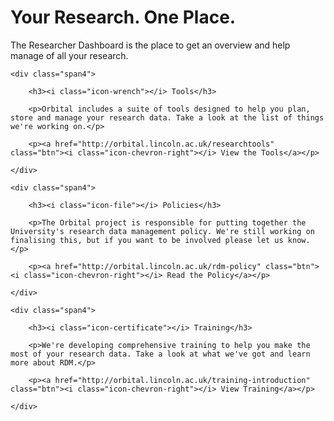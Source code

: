 <div class="hero-unit">
<h1>Your Research. One Place.</h1>
<p>The Researcher Dashboard is the place to get an overview and help manage of all your research.</p>
</div>

<div class="row">
	
	<div class="span4">

		<h3><i class="icon-wrench"></i> Tools</h3>
		
		<p>Orbital includes a suite of tools designed to help you plan, store and manage your research data. Take a look at the list of things we're working on.</p>
		
		<p><a href="http://orbital.lincoln.ac.uk/researchtools" class="btn"><i class="icon-chevron-right"></i> View the Tools</a></p>
		
	</div>
			
	<div class="span4">

		<h3><i class="icon-file"></i> Policies</h3>
		
		<p>The Orbital project is responsible for putting together the University's research data management policy. We're still working on finalising this, but if you want to be involved please let us know.</p>
		
		<p><a href="http://orbital.lincoln.ac.uk/rdm-policy" class="btn"><i class="icon-chevron-right"></i> Read the Policy</a></p>
	
	</div>
	
	<div class="span4">
		
		<h3><i class="icon-certificate"></i> Training</h3>
	
		<p>We're developing comprehensive training to help you make the most of your research data. Take a look at what we've got and learn more about RDM.</p>
		
		<p><a href="http://orbital.lincoln.ac.uk/training-introduction" class="btn"><i class="icon-chevron-right"></i> View Training</a></p>
						
	</div>
			
</div>
